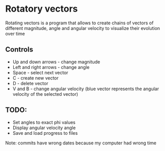 # Rotatory vectors

Rotating vectors is a program that allows to create chains of vectors of different magnitude, angle and angular velocity to visualize their evolution over time

## Controls

* Up and down arrows - change magnitude
* Left and right arrows - change angle
* Space - select next vector
* C - create new vector
* D - delete vector
* V and B - change angular velocity (blue vector represents the angular velocity of the selected vector)

## TODO:

* Set angles to exact phi values
* Display angular velocity angle
* Save and load progress to files

Note: commits have wrong dates because my computer had wrong time

